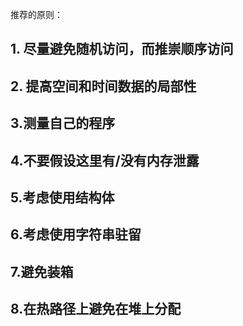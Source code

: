 推荐的原则：

## 1. 尽量避免随机访问，而推崇顺序访问

## 2. 提高空间和时间数据的局部性

## 3.测量自己的程序

## 4.不要假设这里有/没有内存泄露

## 5.考虑使用结构体

## 6.考虑使用字符串驻留

## 7.避免装箱

## 8.在热路径上避免在堆上分配